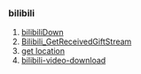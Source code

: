 ### bilibili

1. [bilibiliDown](https://github.com/5ime/bilidown/blob/main/bilidown.py)
2. [Bilibili_GetReceivedGiftStream](https://github.com/boxie123/Bilibili_GetReceivedGiftStream)
3. [get location](http://pv.sohu.com/cityjson?ie=utf-8)
4. [bilibili-video-download](https://github.com/18zili/bilibili-video-download)
